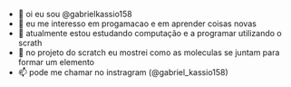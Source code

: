- 👋 oi eu sou @gabrielkassio158
- 👀 eu me interesso em progamacao e em aprender coisas novas 
- 🌱 atualmente estou estudando computação e a programar utilizando o scrath
- 💞️ no projeto do scratch eu mostrei como as moleculas se juntam para formar um elemento 
- 📫 pode me chamar no instragram (@gabriel_kassio158)

